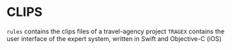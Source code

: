 # CLIPS

`rules` contains the clips files of a travel-agency project
`TRAGEX` contains the user interface of the expert system, written in Swift and Objective-C (iOS)
